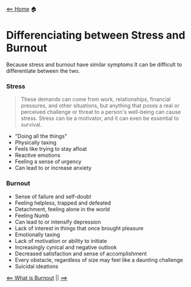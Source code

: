 [<== Home](README.md) 🏠 

# Differenciating between Stress and Burnout

Because stress and burnout have similar symptoms It can be difficult to differentiate between the two.


### **Stress**
> These demands can come from work, relationships, financial pressures, and other situations, but anything that poses a real or perceived challenge or threat to a person's well-being can cause stress. Stress can be a motivator, and it can even be essential to survival.

- "Doing all the things"
- Physically taxing
- Feels like trying to stay afloat
- Reactive emotions
- Feeling a sense of urgency
- Can lead to or increase anxiety 

### **Burnout**
- Sense of failure and self-doubt
- Feeling helpless, trapped and defeated
- Detachment, feeling alone in the world
- Feeling Numb
- Can lead to or intensify depression
- Lack of interest in things that once brought pleasure
- Emotionally taxing
- Lack of motivation or ability to initiate
- Increasingly cynical and negative outlook
- Decreased satisfaction and sense of accomplishment
- Every obstacle, regardless of size may feel like a daunting challenge 
- Suicidal ideations

[<== What is Burnout](whatIsBurnout.md)   ||  [ ==>]()
